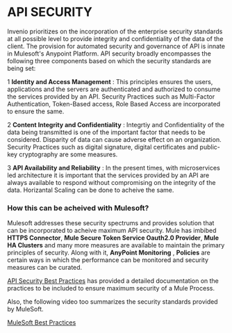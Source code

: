 
# API SECURITY

Invenio prioritizes on  the incorporation of the enterprise security standards at all possible level to provide integrity and confidentiality of the data of the client. The provision for automated security and governance of API is innate in Mulesoft's Anypoint Platform. API security broadly encompasses the following three components based on which the security standards are being set:

1 **Identity and Access Management** : This principles ensures the users, applications and the servers are authenticated and authorized to consume the services provided by an API. Security Practices such as Multi-Factor Authentication, Token-Based access, Role Based Access are incorporated to ensure the same.

2 **Content Integrity and Confidentiality** : Integrtiy and Confidentiality of the data being transmitted is one of the important factor that needs to be considered. Disparity of data can cause adverse effect on an organization. Security Practices such as digital signature, digital certificates and public-key cryptography are some measures. 

3 **API Availability and Reliability** : In the present times, with microservices led architecture it is important that the services provided by an API are always available to respond without compromising on the integrity of the data. Horizantal Scaling can be done to acheive the same.


### How this can be acheived with Mulesoft?

Mulesoft addresses these security spectrums and provides solution that can be incorporated to acheive maximum API security. Mule has imbibed **HTTPS Connector**, **Mule Secure Token Service Oauth2.0 Provider**, **Mule HA Clusters** and many more measures are available to maintain the primary principles of security. Along with it, **AnyPoint Monitoring** , **Policies** are certain ways in which the performance can be monitored and security measures can be curated.

[API Security Best Practices](https://www.mulesoft.com/lp/whitepaper/api/protect-apis) has provided a detailed documentation on the practices to be included to ensure maximum security of a Mule Process.

Also, the following video too summarizes the security standards provided by MuleSoft.

[MuleSoft Best Practices](https://www.youtube.com/watch?v=hachsHJYDTQ)
